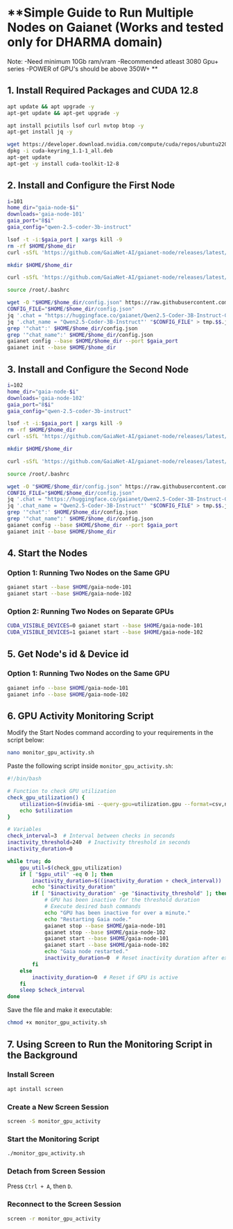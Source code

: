 # **Simple Guide to Run Multiple Nodes on Gaianet (Works and tested only for DHARMA domain)

Note: 
-Need minimum 10Gb ram/vram
-Recommended atleast 3080 Gpu+ series
-POWER of GPU's should be above 350W+
**

## **1. Install Required Packages and CUDA 12.8**

```bash
apt update && apt upgrade -y
apt-get update && apt-get upgrade -y

apt install pciutils lsof curl nvtop btop -y
apt-get install jq -y

wget https://developer.download.nvidia.com/compute/cuda/repos/ubuntu2204/x86_64/cuda-keyring_1.1-1_all.deb
dpkg -i cuda-keyring_1.1-1_all.deb
apt-get update
apt-get -y install cuda-toolkit-12-8
```

## **2. Install and Configure the First Node**

```bash
i=101
home_dir="gaia-node-$i"
downloads='gaia-node-101'
gaia_port="8$i"
gaia_config="qwen-2.5-coder-3b-instruct"

lsof -t -i:$gaia_port | xargs kill -9
rm -rf $HOME/$home_dir
curl -sSfL 'https://github.com/GaiaNet-AI/gaianet-node/releases/latest/download/uninstall.sh' | bash

mkdir $HOME/$home_dir

curl -sSfL 'https://github.com/GaiaNet-AI/gaianet-node/releases/latest/download/install.sh' | bash -s -- --ggmlcuda 12 --base $HOME/$home_dir

source /root/.bashrc

wget -O "$HOME/$home_dir/config.json" https://raw.githubusercontent.com/GaiaNet-AI/node-configs/main/qwen-2.5-coder-7b-instruct_rustlang/config.json
CONFIG_FILE="$HOME/$home_dir/config.json"
jq '.chat = "https://huggingface.co/gaianet/Qwen2.5-Coder-3B-Instruct-GGUF/resolve/main/Qwen2.5-Coder-3B-Instruct-Q5_K_M.gguf"' "$CONFIG_FILE" > tmp.$$.json && mv tmp.$$.json "$CONFIG_FILE"
jq '.chat_name = "Qwen2.5-Coder-3B-Instruct"' "$CONFIG_FILE" > tmp.$$.json && mv tmp.$$.json "$CONFIG_FILE"
grep '"chat":' $HOME/$home_dir/config.json
grep '"chat_name":' $HOME/$home_dir/config.json
gaianet config --base $HOME/$home_dir --port $gaia_port
gaianet init --base $HOME/$home_dir
```

## **3. Install and Configure the Second Node**

```bash
i=102
home_dir="gaia-node-$i"
downloads='gaia-node-102'
gaia_port="8$i"
gaia_config="qwen-2.5-coder-3b-instruct"

lsof -t -i:$gaia_port | xargs kill -9
rm -rf $HOME/$home_dir
curl -sSfL 'https://github.com/GaiaNet-AI/gaianet-node/releases/latest/download/uninstall.sh' | bash

mkdir $HOME/$home_dir

curl -sSfL 'https://github.com/GaiaNet-AI/gaianet-node/releases/latest/download/install.sh' | bash -s -- --ggmlcuda 12 --base $HOME/$home_dir

source /root/.bashrc

wget -O "$HOME/$home_dir/config.json" https://raw.githubusercontent.com/GaiaNet-AI/node-configs/main/qwen-2.5-coder-7b-instruct_rustlang/config.json
CONFIG_FILE="$HOME/$home_dir/config.json"
jq '.chat = "https://huggingface.co/gaianet/Qwen2.5-Coder-3B-Instruct-GGUF/resolve/main/Qwen2.5-Coder-3B-Instruct-Q5_K_M.gguf"' "$CONFIG_FILE" > tmp.$$.json && mv tmp.$$.json "$CONFIG_FILE"
jq '.chat_name = "Qwen2.5-Coder-3B-Instruct"' "$CONFIG_FILE" > tmp.$$.json && mv tmp.$$.json "$CONFIG_FILE"
grep '"chat":' $HOME/$home_dir/config.json
grep '"chat_name":' $HOME/$home_dir/config.json
gaianet config --base $HOME/$home_dir --port $gaia_port
gaianet init --base $HOME/$home_dir
```

## **4. Start the Nodes**

### **Option 1: Running Two Nodes on the Same GPU**
```bash
gaianet start --base $HOME/gaia-node-101
gaianet start --base $HOME/gaia-node-102
```

### **Option 2: Running Two Nodes on Separate GPUs**
```bash
CUDA_VISIBLE_DEVICES=0 gaianet start --base $HOME/gaia-node-101
CUDA_VISIBLE_DEVICES=1 gaianet start --base $HOME/gaia-node-102
```

## **5. Get Node's id & Device id**

### **Option 1: Running Two Nodes on the Same GPU**
```bash
gaianet info --base $HOME/gaia-node-101
gaianet info --base $HOME/gaia-node-102
```

## **6. GPU Activity Monitoring Script**

Modify the Start Nodes command according to your requirements in the script below:

```bash
nano monitor_gpu_activity.sh
```

Paste the following script inside `monitor_gpu_activity.sh`:

```bash
#!/bin/bash

# Function to check GPU utilization
check_gpu_utilization() {
    utilization=$(nvidia-smi --query-gpu=utilization.gpu --format=csv,noheader,nounits)
    echo $utilization
}

# Variables
check_interval=3  # Interval between checks in seconds
inactivity_threshold=240  # Inactivity threshold in seconds
inactivity_duration=0

while true; do
    gpu_util=$(check_gpu_utilization)
    if [ "$gpu_util" -eq 0 ]; then
        inactivity_duration=$((inactivity_duration + check_interval))
        echo "$inactivity_duration"
        if [ "$inactivity_duration" -ge "$inactivity_threshold" ]; then
            # GPU has been inactive for the threshold duration
            # Execute desired bash commands
            echo "GPU has been inactive for over a minute."
            echo "Restarting Gaia node."
            gaianet stop --base $HOME/gaia-node-101
            gaianet stop --base $HOME/gaia-node-102
            gaianet start --base $HOME/gaia-node-101
            gaianet start --base $HOME/gaia-node-102
            echo "Gaia node restarted."
            inactivity_duration=0  # Reset inactivity duration after executing commands
        fi
    else
        inactivity_duration=0  # Reset if GPU is active
    fi
    sleep $check_interval
done
```

Save the file and make it executable:

```bash
chmod +x monitor_gpu_activity.sh
```

## **7. Using Screen to Run the Monitoring Script in the Background**

### **Install Screen**
```bash
apt install screen
```

### **Create a New Screen Session**
```bash
screen -S monitor_gpu_activity
```

### **Start the Monitoring Script**
```bash
./monitor_gpu_activity.sh
```

### **Detach from Screen Session**
Press `Ctrl + A`, then `D`.

### **Reconnect to the Screen Session**
```bash
screen -r monitor_gpu_activity
```
